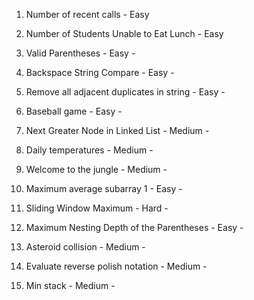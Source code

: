 1. Number of recent calls - Easy

2. Number of Students Unable to Eat Lunch - Easy

3. Valid Parentheses - Easy -

4. Backspace String Compare - Easy -

5. Remove all adjacent duplicates in string - Easy -

6. Baseball game - Easy -

7. Next Greater Node in Linked List - Medium -
   
8. Daily temperatures - Medium -

9. Welcome to the jungle - Medium -

10. Maximum average subarray 1 - Easy -

11. Sliding Window Maximum - Hard -

12. Maximum Nesting Depth of the Parentheses - Easy -

13. Asteroid collision - Medium -
     
14. Evaluate reverse polish notation - Medium -

15. Min stack - Medium -
